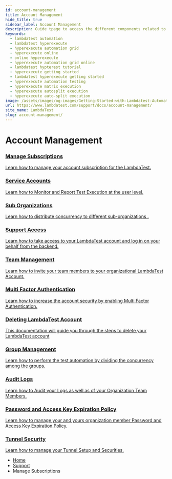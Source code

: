 ```yaml
---
id: account-management
title: Account Management
hide_title: true
sidebar_label: Account Management
description: Guide tpage to access the different components related to Account Management like Managing Subscriptions, Work on Service Accounts, Concurrency distribution in Sub-Organization, Support Access, Team Management, Multi Factor Authentication, hopw to Delete your Account, Group Management, Check Audit logs.
keywords:
  - lambdatest automation
  - lambdatest hyperexecute
  - hyperexecute automation grid
  - hyperexecute online
  - online hyperexecute
  - hyperexecute automation grid online
  - lambdatest hypterest tutorial
  - hyperexecute getting started
  - lambdatest hyperexecute getting started
  - hyperexecute automation testing
  - hyperexecute matrix execution
  - hyperexecute autosplit execution
  - hyperexecute auto-split execution
image: /assets/images/og-images/Getting-Started-with-Lambdatest-Automation.jpg
url: https://www.lambdatest.com/support/docs/account-management/
site_name: LambdaTest
slug: account-management/
---
```


<script type="application/ld+json"
      dangerouslySetInnerHTML={{ __html: JSON.stringify({
       "@context": "https://schema.org",
        "@type": "BreadcrumbList",
        "itemListElement": [{
          "@type": "ListItem",
          "position": 1,
          "name": "Home",
          "item": "https://www.lambdatest.com"
        },{
          "@type": "ListItem",
          "position": 2,
          "name": "Support",
          "item": "https://www.lambdatest.com/support/docs/"
        },{
          "@type": "ListItem",
          "position": 3,
          "name": "Account Management",
          "item": "https://www.lambdatest.com/support/docs/account-management/"
        }]
      })
    }}
></script>

# Account Management

<div className="support_main">  
  <a href="/docs/manage-subscriptions/">
    <div className="support_inners">
      <h3>Manage Subscriptions</h3>
      <p>Learn how to manage your account subscription for the LambdaTest.</p>
    </div>
  </a>
  <a href="/docs/service-accounts/">
    <div className="support_inners">
      <h3>Service Accounts</h3>
      <p>Learn how to Monitor and Report Test Execution at the user level.</p>
    </div>
  </a>
  <a href="/docs/sub-organizations/">
    <div className="support_inners">
      <h3>Sub Organizations</h3>
      <p>Learn how to distribute concurrency to different sub-organizations .</p>
    </div>
  </a>
  <a href="/docs/support-access/">
    <div className="support_inners">
      <h3>Support Access</h3>
      <p>Learn how to take access to your LambdaTest account and log in on your behalf from the backend.</p>
    </div>
  </a>
  <a href="/docs/team-management/">
    <div className="support_inners">
      <h3>Team Management</h3>
      <p>Learn how to invite your team members to your organizational LambdaTest Account.</p>
    </div>
  </a>
  <a href="/docs/multi-factor-authentication/">
    <div className="support_inners">
      <h3>Multi Factor Authentication</h3>
      <p>Learn how to increase the account security by enabling Multi Factor Authentication.</p>
    </div>
  </a>
  <a href="/docs/delete-lambdatest-account/">
    <div className="support_inners">
      <h3>Deleting LambdaTest Account</h3>
      <p>This documentation will guide you through the steps to delete your LambdaTest account</p>
    </div>
  </a>
  <a href="/docs/group-management/">
    <div className="support_inners">
      <h3>Group Management</h3>
      <p>Learn how to perform the test automation by dividing the concurrency among the groups.</p>
    </div>
  </a>
  <a href="/docs/audit-logs/">
    <div className="support_inners">
      <h3>Audit Logs</h3>
      <p>Learn how to Audit your Logs as well as of your Organization Team Members.</p>
    </div>
  </a>
  <a href="/docs/password-and-access-key-expiration-policy/">
    <div className="support_inners">
      <h3>Password and Access Key Expiration Policy</h3>
      <p>Learn how to manage your and yours organization member Password and Access Key Expiration Policy.</p>
    </div>
  </a>
  <a href="/docs/tunnel-security/">
    <div className="support_inners">
      <h3>Tunnel Security</h3>
      <p>Learn how to manage your Tunnel Setup and Securities.</p>
    </div>
  </a>
</div>

<nav aria-label="breadcrumbs">
  <ul className="breadcrumbs">
    <li className="breadcrumbs__item">
      <a className="breadcrumbs__link" href="https://www.lambdatest.com">
        Home
      </a>
    </li>
    <li className="breadcrumbs__item">
      <a className="breadcrumbs__link" target="_self" href="https://www.lambdatest.com/support/docs/">
        Support
      </a>
    </li>
    <li className="breadcrumbs__item breadcrumbs__item--active">
      <span className="breadcrumbs__link">
        Manage Subscriptions
      </span>
    </li>
  </ul>
</nav>